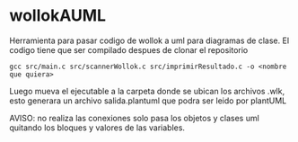 # wollokAUML
Herramienta para pasar codigo de wollok a uml para diagramas de clase.
El codigo tiene que ser compilado despues de clonar el repositorio
```
gcc src/main.c src/scannerWollok.c src/imprimirResultado.c -o <nombre que quiera>
```

Luego mueva el ejecutable a la carpeta donde se ubican los archivos .wlk, esto generara un archivo salida.plantuml que podra ser leido por plantUML

AVISO: no realiza las conexiones solo pasa los objetos y clases uml quitando los bloques y valores de las variables.
